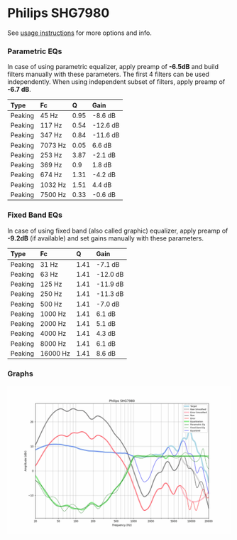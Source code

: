 # Philips SHG7980
See [usage instructions](https://github.com/jaakkopasanen/AutoEq#usage) for more options and info.

### Parametric EQs
In case of using parametric equalizer, apply preamp of **-6.5dB** and build filters manually
with these parameters. The first 4 filters can be used independently.
When using independent subset of filters, apply preamp of **-6.7 dB**.

| Type    | Fc      |    Q | Gain     |
|:--------|:--------|:-----|:---------|
| Peaking | 45 Hz   | 0.95 | -8.6 dB  |
| Peaking | 117 Hz  | 0.54 | -12.6 dB |
| Peaking | 347 Hz  | 0.84 | -11.6 dB |
| Peaking | 7073 Hz | 0.05 | 6.6 dB   |
| Peaking | 253 Hz  | 3.87 | -2.1 dB  |
| Peaking | 369 Hz  | 0.9  | 1.8 dB   |
| Peaking | 674 Hz  | 1.31 | -4.2 dB  |
| Peaking | 1032 Hz | 1.51 | 4.4 dB   |
| Peaking | 7500 Hz | 0.33 | -0.6 dB  |

### Fixed Band EQs
In case of using fixed band (also called graphic) equalizer, apply preamp of **-9.2dB**
(if available) and set gains manually with these parameters.

| Type    | Fc       |    Q | Gain     |
|:--------|:---------|:-----|:---------|
| Peaking | 31 Hz    | 1.41 | -7.1 dB  |
| Peaking | 63 Hz    | 1.41 | -12.0 dB |
| Peaking | 125 Hz   | 1.41 | -11.9 dB |
| Peaking | 250 Hz   | 1.41 | -11.3 dB |
| Peaking | 500 Hz   | 1.41 | -7.0 dB  |
| Peaking | 1000 Hz  | 1.41 | 6.1 dB   |
| Peaking | 2000 Hz  | 1.41 | 5.1 dB   |
| Peaking | 4000 Hz  | 1.41 | 4.3 dB   |
| Peaking | 8000 Hz  | 1.41 | 6.1 dB   |
| Peaking | 16000 Hz | 1.41 | 8.6 dB   |

### Graphs
![](./Philips%20SHG7980.png)